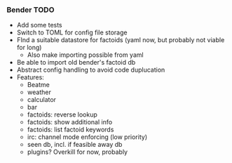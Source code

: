 ### Bender TODO
* Add some tests
* Switch to TOML for config file storage
* FInd a suitable datastore for factoids (yaml now, but probably not viable for long)
  - Also make importing possible from yaml
* Be able to import old bender's factoid db
* Abstract config handling to avoid code duplucation
* Features:
  - Beatme
  - weather
  - calculator
  - bar
  - factoids: reverse lookup
  - factoids: show additional info
  - factoids: list factoid keywords
  - irc: channel mode enforcing (low priority)
  - seen db, incl. if feasible away db
  - plugins? Overkill for now, probably
